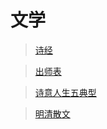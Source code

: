 # 文学

> [诗经](./the_book_of_songs/the_book_of_songs.md)

> [出师表](./chu_shi_biao/chu_shi_biao.md)

> [诗意人生五典型](./five_poet/five_poet.md)

> [明清散文](./ming_qing_prose/ming_qing_prose.md)
